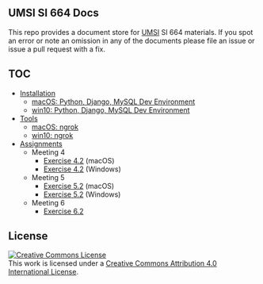 ## UMSI SI 664 Docs
This repo provides a document store for [UMSI](https://www.si.umich.edu/) SI 664 materials.  If you spot an error or note an omission in any of the documents please file an issue or issue a pull request with a fix.

## TOC
* [Installation](install)
  * [macOS: Python, Django, MySQL Dev Environment](install/mac-brew_python_django_mysql-install.md)
  * [win10: Python, Django, MySQL Dev Environment](install/win-choco_python_django_mysql-install.md)
* [Tools](tools)
  * [macOS: ngrok](tools/mac-ngrok.md)
  * [win10: ngrok](tools/win-ngrok.md)
* [Assignments](exercises)
  * Meeting 4
    * [Exercise 4.2](exercises/assignment_v4p2_mac.md) (macOS)
    * [Exercise 4.2](exercises/assignment_v4p2_win.md) (Windows)
  * Meeting 5
    * [Exercise 5.2](exercises/assignment_v5p2_mac.md) (macOS)
    * [Exercise 5.2](exercises/assignment_v5p2_win.md) (Windows)
  * Meeting 6
    * [Exercise 6.2](exercises/assignment_v6p2.md)

## License
<a rel="license" href="http://creativecommons.org/licenses/by/4.0/"><img alt="Creative Commons License" style="border-width:0" src="https://i.creativecommons.org/l/by/4.0/88x31.png" /></a><br />This work is licensed under a <a rel="license" href="http://creativecommons.org/licenses/by/4.0/">Creative Commons Attribution 4.0 International License</a>.
